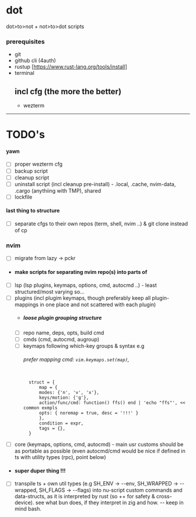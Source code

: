 # dot

dot>to>not + not>to>dot scripts

### prerequisites

- git
- github cli (4auth)
- rustup [https://www.rust-lang.org/tools/install]
- terminal
  ## incl cfg (the more the better)
  - wezterm

---

# TODO's

#### yawn

- [ ] proper wezterm cfg
- [ ] backup script
- [ ] cleanup script
- [ ] uninstall script (incl cleanup pre-install) - .local, .cache, nvim-data, .cargo (anythiing with TMP), shared
- [ ] lockfile

#### last thing to structure

- [ ] separate cfgs to their own repos (term, shell, nvim ..) & git clone instead of cp

### nvim

- [ ] migrate from lazy -> pckr

- #### make scripts for separating nvim repo(s) into parts of

- [ ] lsp (lsp plugins, keymaps, options, cmd, autocmd ..) - least structured/most varying so...
- [ ] plugins (incl plugim keymaps, though preferably keep all plugin-mappings in one place and not scattered with each plugin)
  - ##### loose plugin grouping structure
  - [ ] repo name, deps, opts, build cmd
  - [ ] cmds (cmd, autocmd, augroup)
  - [ ] keymaps following which-key groups & syntax e.g
    ###### prefer mapping cmd: `vim.keymaps.set(map)`,
    <pre><code>
      struct = {
          map = {
          modes: {'n', 'v', 'x'},
          keys/motion: {'<leader>g'},
          action/func/cmd: function() ffs() end | '<cmd>echo "ffs"<CR>', << common exmpls
          opts: { noremap = true, desc = '!!!' }
          },
          condition = expr,
          tags = {},
      }
    </code></pre>
- [ ] core (keymaps, options, cmd, autocmd) - main usr customs should be as portable as possible (even autocmd/cmd would be nice if defined in ts with utility types (rpc), point below)

- #### super duper thing !!!

- [ ] transpile ts + own util types (e.g SH_ENV -> --env, SH_WRAPPED -> --wrapped, SH_FLAGS<Union> -> --flags) into nu-script custom commands and data-structs, as it is interpreted by rust (so ++ for safety & cross-device). see what bun does, if they interpret in zig and how. -- keep in mind bash.
